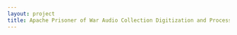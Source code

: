 ```yaml
--- 
layout: project 
title: Apache Prisoner of War Audio Collection Digitization and Processing Project
---
```



